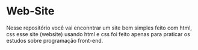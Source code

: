 # Web-Site
Nesse repositório você vai enconntrar um site bem simples feito com html, css esse site (website) usando html e css foi feito apenas para praticar os estudos sobre programação front-end.
